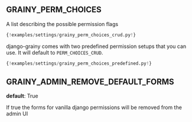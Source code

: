 ## GRAINY_PERM_CHOICES

A list describing the possible permission flags

```py
{!examples/settings/grainy_perm_choices_crud.py!}
```

django-grainy comes with two predefined permission setups that you can use. It will default to ```PERM_CHOICES_CRUD```.

```py
{!examples/settings/grainy_perm_choices_predefined.py!}
```

## GRAINY_ADMIN_REMOVE_DEFAULT_FORMS
**default**: True

If true the forms for vanilla django permissions will be removed from the admin UI
